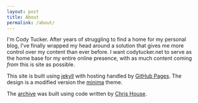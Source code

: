 ```yaml
---
layout: post
title: About
permalink: /about/
---
```

I'm Cody Tucker. After years of struggling to find a home for my personal blog, I've finally wrapped my head around a solution that gives me more control over my content than ever before. I want codytucker.net to serve as the home base for my entire online presence, with as much content coming *from* this is site as possible.

This site is built using [jekyll](https://jekyllrb.com) with hosting handled by [GitHub Pages](https://pages.github.com). The design is a modified version the [minima](https://github.com/jekyll/minima) theme.

The [archive](https://codytucker.net/archive) was built using code written by [Chris House](http://chris.house/blog/building-a-simple-archive-page-with-jekyll/).
